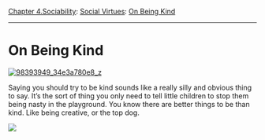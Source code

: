 [Chapter 4.Sociability](https://www.theschooloflife.com/thebookoflife/category/sociability/): [Social Virtues](https://www.theschooloflife.com/thebookoflife/category/sociability/social-virtues/): [On Being Kind](https://www.theschooloflife.com/thebookoflife/on-being-kind/)

* * *

# On Being Kind

[![98393949_34e3a780e8_z](https://www.theschooloflife.com/thebookoflife/wp-content/uploads/2015/02/98393949_34e3a780e8_z.jpg)](http://www.thebookoflife.org/wp-content/uploads/2015/02/98393949_34e3a780e8_z.jpg)

Saying you should try to be kind sounds like a really silly and obvious thing to say. It’s the sort of thing you only need to tell little children to stop them being nasty in the playground. You know there are better things to be than kind. Like being creative, or the top dog.

[![](https://img.youtube.com/vi/Tk61yzNQ1tU/0.jpg)](https://www.youtube.com/embed/Tk61yzNQ1tU '')
